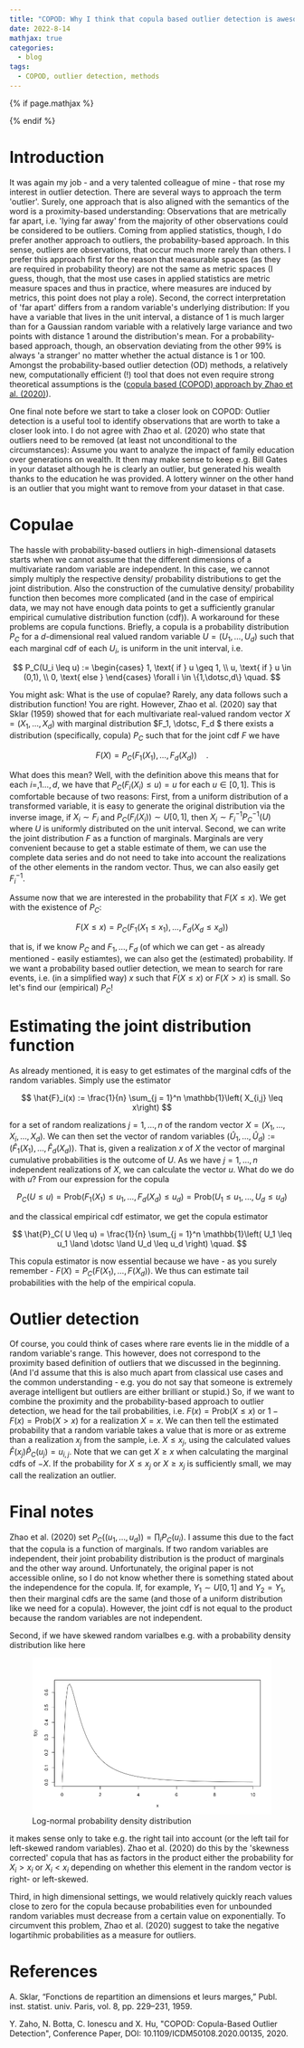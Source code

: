 ```yaml
---
title: "COPOD: Why I think that copula based outlier detection is awesome"
date: 2022-8-14
mathjax: true
categories:
  - blog
tags:
  - COPOD, outlier detection, methods
---
```


<script src="https://polyfill.io/v3/polyfill.min.js?features=es6"></script>
<script id="MathJax-script" defer
        src="https://cdn.jsdelivr.net/npm/mathjax@3/es5/tex-mml-chtml.js">
</script>


{% if page.mathjax %}
<script type="text/javascript" async
  src="https://cdn.mathjax.org/mathjax/latest/MathJax.js?config=TeX-MML-AM_CHTML">
</script>

<script type="text/x-mathjax-config">
  MathJax.Hub.Config({
    extensions: ["tex2jax.js"],
    jax: ["input/TeX", "output/HTML-CSS"],
    tex2jax: {
      inlineMath: [ ['$','$'], ["\\(","\\)"] ],
      displayMath: [ ['$$','$$'], ["\\[","\\]"] ],
      processEscapes: true
    },
    "HTML-CSS": { availableFonts: ["TeX"] }
  });


  MathJax.Hub.Register.MessageHook("Math Processing Error",function (message) {
    alert("Math Processing Error: "+message[1]);
    });
  MathJax.Hub.Register.MessageHook("TeX Jax - parse error",function (message) {
    alert("Math Processing Error: "+message[1]);
    });
</script>
{% endif %}

# Introduction

It was again my job - and a very talented colleague of mine - that rose my interest in outlier detection. There are several ways to approach the term 'outlier'. Surely, one approach that is also aligned with the semantics of the word is a proximity-based understanding: Observations that are metrically far apart, i.e. 'lying far away' from the majority of other observations could be considered to be outliers. Coming from applied statistics, though, I do prefer another approach to outliers, the probability-based approach. In this sense, outliers are observations, that occur much more rarely than others. I prefer this approach first for the reason that measurable spaces (as they are required in probability theory) are not the same as metric spaces (I guess, though, that the most use cases in applied statistics are metric measure spaces and thus in practice, where measures are induced by metrics, this point does not play a role). Second, the correct interpretation of 'far apart' differs from a random variable's underlying distribution: If you have a variable that lives in the unit interval, a distance of 1 is much larger than for a Gaussian random variable with a relatively large variance and two points with distance 1 around the distribution's mean. For a probability-based approach, though, an observation deviating from the other 99% is always 'a stranger' no matter whether the actual distance is 1 or 100. Amongst the probability-based outlier detection (OD) methods, a relatively new, computationally efficient (!) tool that does not even require strong theoretical assumptions is the ([copula based (COPOD) approach by Zhao et al. (2020)](https://www.researchgate.net/profile/Yue-Zhao-70/publication/344306968_COPOD_Copula-Based_Outlier_Detection/links/5f67801492851c14bc899dd6/COPOD-Copula-Based-Outlier-Detection.pdf?origin=publication_detail)).

One final note before we start to take a closer look on COPOD: Outlier detection is a useful tool to identify observations that are worth to take a closer look into. I do not agree with Zhao et al. (2020) who state that outliers need to be removed (at least not unconditional to the circumstances): Assume you want to analyze the impact of family education over generations on wealth. It then may make sense to keep e.g. Bill Gates in your dataset although he is clearly an outlier, but generated his wealth thanks to the education he was provided. A lottery winner on the other hand is an outlier that you might want to remove from your dataset in that case.

# Copulae

The hassle with probability-based outliers in high-dimensional datasets starts when we cannot assume that the different dimensions of a multivariate random variable are independent. In this case, we cannot simply multiply the respective density/ probability distributions to get the joint distribution. Also the construction of the cumulative density/ probability function then becomes more complicated (and in the case of empirical data, we may not have enough data points to get a sufficiently granular empirical cumulative distribution function (cdf)). A workaround for these problems are copula functions. Briefly, a copula is a probability distribution $P_C$ for a $d$-dimensional real valued random variable $U = (U_1,\dotsc,U_d)$ such that each marginal cdf of each $U_i$, is uniform in the unit interval, i.e. 

$$
P_C(U_i \leq u) := \begin{cases}
1, \text{ if } u \geq 1, \\
u, \text{ if } u \in (0,1), \\
0, \text{ else }
\end{cases} \forall i \in \{1,\dotsc,d\} \quad.
$$

You might ask: What is the use of copulae? Rarely, any data follows such a distribution function! You are right. However, Zhao et al. (2020) say that Sklar (1959) showed that for each multivariate real-valued random vector $X = (X_1,\dotsc,X_d)$ with marginal distribution $F_1, \dotsc, F_d $ there exists a distribution (specifically, copula) $P_C$ such that for the joint cdf $F$ we have

$$
F(X) = P_C\left( F_1(X_1),\dotsc, F_d(X_d) \right) \quad.
$$

What does this mean? Well, with the definition above this means that for each $i = ,1\dotsc,d$, we have that $P_C( F_i(X_i) \leq u) = u$ for each $u \in [0,1]$. This is comfortable because of two reasons: First, from a uniform distribution of a transformed variable, it is easy to generate the original distribution via the inverse image, if $X_i \sim F_i$ and $P_C(F_i(X_i)) \sim U[0,1]$, then $X_i \sim F_i^{-1}P_C^{-1}(U)$ where $U$ is uniformly distributed on the unit interval. Second, we can write the joint distribution $F$ as a function of marginals. Marginals are very convenient because to get a stable estimate of them, we can use the complete data series and do not need to take into account the realizations of the other elements in the random vector. Thus, we can also easily get $F_i^{-1}$.

Assume now that we are interested in the probability that $F(X \leq x)$. We get with the existence of $P_C$:

$$
F(X \leq x) = P_C\left( F_1(X_1 \leq x_1),\dotsc, F_d(X_d \leq x_d ) \right) 
$$ 

that is, if we know $P_C$ and $F_1,\dotsc,F_d$ (of which we can get - as already mentioned - easily estiamtes), we can also get the (estimated) probability. If we want a probability based outlier detection, we mean to search for rare events, i.e. (in a simplified way) $x$ such that $F(X \leq x)$ or $F(X > x)$ is small. So let's find our (empirical) $P_C$!

# Estimating the joint distribution function
As already mentioned, it is easy to get estimates of the marginal cdfs of the random variables. Simply use the estimator

$$
\hat{F}_i(x) := \frac{1}{n} \sum_{j = 1}^n \mathbb{1}\left( X_{i,j} \leq x\right)
$$

for a set of random realizations $j = 1,\dotsc,n$ of the random vector $X = (X_1,\dotsc,X_i,\dotsc,X_d)$. We can then set the vector of random variables $\left(\hat{U}_1,\dotsc, \hat{U}_d \right) := \left( \hat{F}_1(X_1), \dotsc, \hat{F}_d(X_d) \right)$. That is, given a realization $x$ of $X$ the vector of marginal cumulative probabilities is the outcome of $U$. As we have $j = 1,\dotsc,n$ independent realizations of $X$, we can calculate the vector $u$. What do we do with $u$? From our expression for the copula

$$
P_C( U \leq u) = \mathrm{Prob}\left( F_1(X_1) \leq u_1, \dotsc, F_d(X_d) \leq u_d \right) = \mathrm{Prob}\left( U_1 \leq u_1, \dotsc, U_d \leq u_d \right)
$$

and the classical empirical cdf estimator, we get the copula estimator

$$
\hat{P}_C( U \leq u) = \frac{1}{n} \sum_{j = 1}^n \mathbb{1}\left( U_1 \leq u_1 \land \dotsc \land U_d \leq u_d \right) \quad.
$$

This copula estimator is now essential because we have - as you surely remember - $F(X) = P_C\left( F(X_1), \dotsc, F(X_d) \right)$. We thus can estimate tail probabilities with the help of the empirical copula.

# Outlier detection

Of course, you could think of cases where rare events lie in the middle of a random variable's range. This however, does not correspond to the proximity based definition of outliers that we discussed in the beginning. (And I'd assume that this is also much apart from classical use cases and the common understanding - e.g. you do not say that someone is extremely average intelligent but outliers are either brilliant or stupid.) So, if we want to combine the proximity and the probability-based approach to outlier detection, we head for the tail probabilities, i.e. $F(x) = \mathrm{Prob}\left( X \leq x\right)$ or $1-F(x) = \mathrm{Prob}(X > x)$ for a realization $X = x$. We can then tell the estimated probability that a random variable takes a value that is more or as extreme than a realization $x_j$ from the sample, i.e. $X \leq x_j$, using the calculated values $\hat{F}(x_{j}) \hat{P}_C( u_{j} ) =  u_{i,j}$. Note that we can get $X \geq x$ when calculating the marginal cdfs of $-X$. If the probability for $X \leq x_{j}$ or $X\geq x_j$ is sufficiently small, we may call the realization an outlier.

# Final notes
Zhao et al. (2020) set $P_C\left((u_1,\dotsc,u_d)\right) = \prod_i P_C(u_i)$. I assume this due to the fact that the copula is a function of marginals. If two random variables are independent, their joint probability distribution is the product of marginals and the other way around. Unfortunately, the original paper is not accessible online, so I do not know whether there is something stated about the independence for the copula. If, for example, $Y_1 \sim U[0,1]$ and $Y_2 = Y_1$, then their marginal cdfs are the same (and those of a uniform distribution like we need for a copula). However, the joint cdf is not equal to the product because the random variables are not independent. 

Second, if we have skewed random varialbes e.g. with a probability density distribution like here

<figure>
    <a href="/assets/images/lognormal.png"><img src="/assets/images/lognormal.png"></a>
    <figcaption>Log-normal probability density distribution</figcaption>
</figure>

it makes sense only to take e.g. the right tail into account (or the left tail for left-skewed random variables). Zhao et al. (2020) do this by the 'skewness corrected' copula that has as factors in the product either the probability for $X_i > x_i$ or $X_i < x_i$ depending on whether this element in the random vector is right- or left-skewed.

Third, in high dimensional settings, we would relatively quickly reach values close to zero for the copula because probabilities even for unbounded random variables must decrease from a certain value on exponentially. To circumvent this problem, Zhao et al. (2020) suggest to take the negative logartihmic probabilities as a measure for outliers.


# References
A. Sklar, “Fonctions de repartition an dimensions et leurs marges,” Publ. inst. statist. univ. Paris, vol. 8, pp. 229–231, 1959.

Y. Zaho, N. Botta, C. Ionescu and X. Hu, "COPOD: Copula-Based Outlier Detection", Conference Paper, DOI: 10.1109/ICDM50108.2020.00135, 2020.
